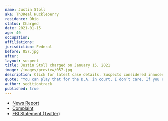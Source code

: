 ```yaml
---
name: Justin Stoll
aka: Th3Real Huckleberry
residence: Ohio
status: Charged
date: 2021-01-15
age: 40
occupation:
affiliations:
jurisdiction: Federal
before: 057.jpg
after:
layout: suspect
title: Justin Stoll charged on January 15, 2021
image: /images/preview/057.jpg
description: Click for latest case details. Suspects considered innocent until proven guilty.
quote: "You can play that for the D.A. in court, I don’t care. If you ever jeopardize me, from being with my family, you will absolutely meet your mother fucking maker."
author: seditiontrack
published: true
---
```


- [News Report](https://www.whio.com/news/local/local-man-charged-connection-capitol-riots/ZAUSFUSX3RBJPOKRQH3VAIFD2I/)
- [Complaint](https://extremism.gwu.edu/sites/g/files/zaxdzs2191/f/Justin%20Stoll%20Affidavit%20in%20Support%20of%20Criminal%20Complaint%20and%20Arrest%20Warrant.pdf)
- [FBI Statement (Twitter)](https://twitter.com/FBICincinnati/status/1350161035492290565?s=20)

